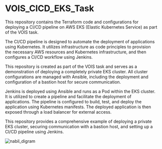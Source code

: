 # VOIS_CICD_EKS_Task

This repository contains the Terraform code and configurations for deploying a CI/CD pipeline on AWS EKS (Elastic Kubernetes Service) as part of the VOIS task.

The CI/CD pipeline is designed to automate the deployment of applications using Kubernetes. It utilizes infrastructure as code principles to provision the necessary AWS resources and Kubernetes infrastructure, and then configures a CI/CD workflow using Jenkins.

This repository is created as part of the VOIS task and serves as a demonstration of deploying a completely private EKS cluster. All cluster configurations are managed with Ansible, including the deployment and configuration of a bastion host for secure communication.

Jenkins is deployed using Ansible and runs as a Pod within the EKS cluster. It is utilized to create a pipeline and facilitate the deployment of applications. The pipeline is configured to build, test, and deploy the application using Kubernetes manifests. The deployed application is then exposed through a load balancer for external access.

This repository provides a comprehensive example of deploying a private EKS cluster, securing communication with a bastion host, and setting up a CI/CD pipeline using Jenkins.

![nabil_digram](https://github.com/AhmedNabilSharawy/VOIS_CICD_EKS_Task_Full/assets/83243320/3fe5686e-5fc8-45a2-929d-0c7fc00b1ec8)
